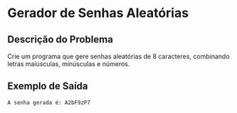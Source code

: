 # Gerador de Senhas Aleatórias

## Descrição do Problema

Crie um programa que gere senhas aleatórias de 8 caracteres, combinando letras maiúsculas, minúsculas e números.


## Exemplo de Saída

```
A senha gerada é: A2bF9zP7
```
